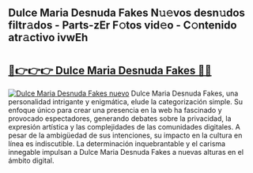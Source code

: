 ## Dulce Maria Desnuda Fakes N𝚞𝚎vos desn𝚞dos filtr𝚊dos - Parts-zEr F𝚘tos vid𝚎o - C𝚘ntenido atr𝚊ctivo ivwEh

# <h2><a href="http://mbaypa.tromn.icu/?c=Dulce+Maria+Desnuda+Fakes">🔗👉👉👉 Dulce Maria Desnuda Fakes 🔗🔗</a></h2>

[![Dulce Maria Desnuda Fakes nuevo](https://i.imgur.com/pEAQMta.gif)](http://mbaypa.tromn.icu/?c=Dulce+Maria+Desnuda+Fakes)
Dulce Maria Desnuda Fakes, una personalidad intrigante y enigmática, elude la categorización simple. Su enfoque único para crear una presencia en la web ha fascinado y provocado espectadores, generando debates sobre la privacidad, la expresión artística y las complejidades de las comunidades digitales. A pesar de la ambigüedad de sus intenciones, su impacto en la cultura en línea es indiscutible. La determinación inquebrantable y el carisma innegable impulsan a Dulce Maria Desnuda Fakes a nuevas alturas en el ámbito digital.
